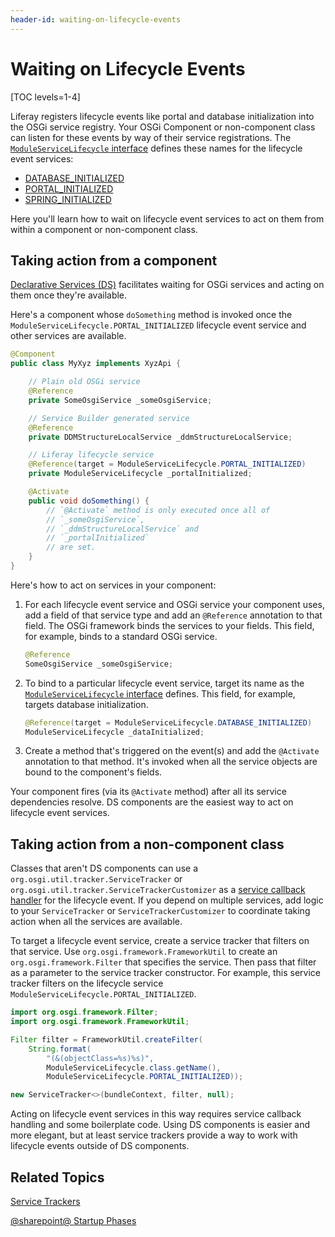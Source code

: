 ```yaml
---
header-id: waiting-on-lifecycle-events
---
```


# Waiting on Lifecycle Events

[TOC levels=1-4]

Liferay registers lifecycle events like portal and database initialization 
into the OSGi service registry. Your OSGi Component or non-component class 
can listen for these events by way of their service registrations. The 
[`ModuleServiceLifecycle` interface](@platform-ref@/7.2-latest/javadocs/portal-kernel/com/liferay/portal/kernel/module/framework/ModuleServiceLifecycle.html)
defines these names for the lifecycle event services:

-   [DATABASE_INITIALIZED](@platform-ref@/7.2-latest/javadocs/portal-kernel/constant-values.html#com.liferay.portal.kernel.module.framework.ModuleServiceLifecycle.DATABASE_INITIALIZED)
-   [PORTAL_INITIALIZED](@platform-ref@/7.2-latest/javadocs/portal-kernel/constant-values.html#com.liferay.portal.kernel.module.framework.ModuleServiceLifecycle.PORTAL_INITIALIZED)
-   [SPRING_INITIALIZED](@platform-ref@/7.2-latest/javadocs/portal-kernel/constant-values.html#com.liferay.portal.kernel.module.framework.ModuleServiceLifecycle.SPRING_INITIALIZED)

Here you'll learn how to wait on lifecycle event services to act on them from 
within a component or non-component class. 

## Taking action from a component

[Declarative Services (DS)](https://osgi.org/specification/osgi.cmpn/7.0.0/service.component.html) 
facilitates waiting for OSGi services and acting on them once they're available. 

Here's a component whose `doSomething` method is invoked once the 
`ModuleServiceLifecycle.PORTAL_INITIALIZED` lifecycle event service and other 
services are available. 

```java
@Component
public class MyXyz implements XyzApi {

    // Plain old OSGi service
    @Reference
    private SomeOsgiService _someOsgiService;

    // Service Builder generated service
    @Reference
    private DDMStructureLocalService _ddmStructureLocalService;

    // Liferay lifecycle service
    @Reference(target = ModuleServiceLifecycle.PORTAL_INITIALIZED)
    private ModuleServiceLifecycle _portalInitialized;

    @Activate
    public void doSomething() {
        // `@Activate` method is only executed once all of
        // `_someOsgiService`,
        // `_ddmStructureLocalService` and
        // `_portalInitialized`
        // are set.
    }
}
```

Here's how to act on services in your component:

1.  For each lifecycle event service and OSGi service your component uses, add a 
    field of that service type and add an `@Reference` annotation to that field. 
    The OSGi framework binds the services to your fields. This field, for 
    example, binds to a standard OSGi service. 

    ```java
    @Reference
    SomeOsgiService _someOsgiService;
    ```

2.  To bind to a particular lifecycle event service, target its name as the 
    [`ModuleServiceLifecycle` interface](@platform-ref@/7.2-latest/javadocs/portal-kernel/com/liferay/portal/kernel/module/framework/ModuleServiceLifecycle.html)
    defines. This field, for example, targets database initialization. 

    ```java
    @Reference(target = ModuleServiceLifecycle.DATABASE_INITIALIZED)
    ModuleServiceLifecycle _dataInitialized;
    ```

3.  Create a method that's triggered on the event(s) and add the `@Activate` 
    annotation to that method. It's invoked when all the service objects are 
    bound to the component's fields. 

Your component fires (via its `@Activate` method) after all its service 
dependencies resolve. DS components are the easiest way to act on lifecycle 
event services. 

## Taking action from a non-component class

Classes that aren't DS components can use a 
`org.osgi.util.tracker.ServiceTracker` or 
`org.osgi.util.tracker.ServiceTrackerCustomizer` as a 
[service callback handler](/docs/7-2/frameworks/-/knowledge_base/f/using-a-service-tracker#creating-a-service-tracker-that-tracks-service-events-using-a-callback-handler)
for the lifecycle event. If you depend on multiple services, add logic to your
`ServiceTracker` or `ServiceTrackerCustomizer` to coordinate taking action when
all the services are available. 

To target a lifecycle event service, create a service tracker that filters on
that service. Use `org.osgi.framework.FrameworkUtil` to create an
`org.osgi.framework.Filter` that specifies the service. Then pass that filter as
a parameter to the service tracker constructor. For example, this service
tracker filters on the lifecycle service
`ModuleServiceLifecycle.PORTAL_INITIALIZED`.

```java
import org.osgi.framework.Filter;
import org.osgi.framework.FrameworkUtil;

Filter filter = FrameworkUtil.createFilter(
    String.format(
        "(&(objectClass=%s)%s)",
        ModuleServiceLifecycle.class.getName(),
        ModuleServiceLifecycle.PORTAL_INITIALIZED));

new ServiceTracker<>(bundleContext, filter, null);
```

Acting on lifecycle event services in this way requires service callback
handling and some boilerplate code. Using DS components is easier and more
elegant, but at least service trackers provide a way to work with lifecycle
events outside of DS components. 

## Related Topics

[Service Trackers](/docs/7-1/tutorials/-/knowledge_base/t/service-trackers)

[@sharepoint@ Startup Phases](/docs/7-1/reference/-/knowledge_base/r/liferay-startup-phases)
